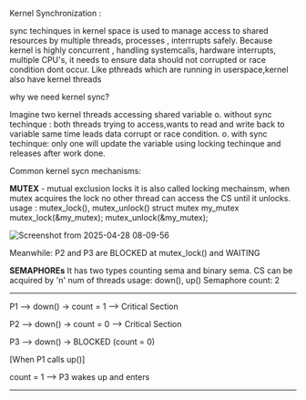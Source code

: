 Kernel Synchronization :

sync techinques in kernel space is used to manage access to shared resources by multiple threads, processes , interrrupts safely.
Because kernel is highly concurrent , handling systemcalls, hardware interrupts, multiple CPU's, it needs to ensure data should not corrupted or race condition dont occur. 
Like pthreads which are running in userspace,kernel also have kernel threads

why we need kernel sync?

Imagine two kernel threads accessing shared variable
     o. without sync techinque : both threads trying to access,wants to read and write back to variable same time leads data corrupt or race condition.
     o. with sync techinque: only one will update the variable using locking techinque and releases after work done.


Common kernel sycn mechanisms:

**MUTEX** - mutual exclusion locks
it is also called locking mechainsm, when mutex acquires the lock no other thread can access the CS until it unlocks.
usage : mutex_lock(), mutex_unlock()
          struct mutex my_mutex
          mutex_lock(&my_mutex);
          mutex_unlock(&my_mutex); 
    
![Screenshot from 2025-04-28 08-09-56](https://github.com/user-attachments/assets/9ab5052d-5bfc-4df7-aaea-cb962d29c39e)


Meanwhile:
P2 and P3 are BLOCKED at mutex_lock() and WAITING
          
**SEMAPHOREs**
It has two types counting sema and binary sema. 
CS can be acquired by 'n' num of threads 
usage: down(), up()
Semaphore count: 2
****
P1 --> down() -> count = 1  --> Critical Section

P2 --> down() -> count = 0  --> Critical Section

P3 --> down() -> BLOCKED (count = 0)

[When P1 calls up()]

count = 1 --> P3 wakes up and enters
****
